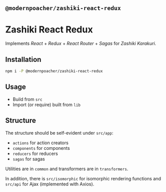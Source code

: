 ## `@modernpoacher/zashiki-react-redux`

# Zashiki React Redux

Implements *React* + *Redux* + *React Router* + *Sagas* for *Zashiki Karakuri*.

## Installation

```bash
npm i -P @modernpoacher/zashiki-react-redux
```

## Usage

- Build from `src`
- Import (or require) built from `lib`

## Structure

The structure should be self-evident under `src/app`:

- `actions` for action creators
- `components` for components
- `reducers` for reducers
- `sagas` for sagas

Utilities are in `common` and transformers are in `transformers`.

In addition, there is `src/isomorphic` for isomorphic rendering functions and `src/api` for Ajax (implemented with Axios).
